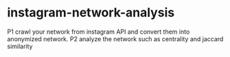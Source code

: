 # instagram-network-analysis
P1 crawl your network from instagram API and convert them into anonymized network. P2 analyze the network such as centrality and jaccard similarity